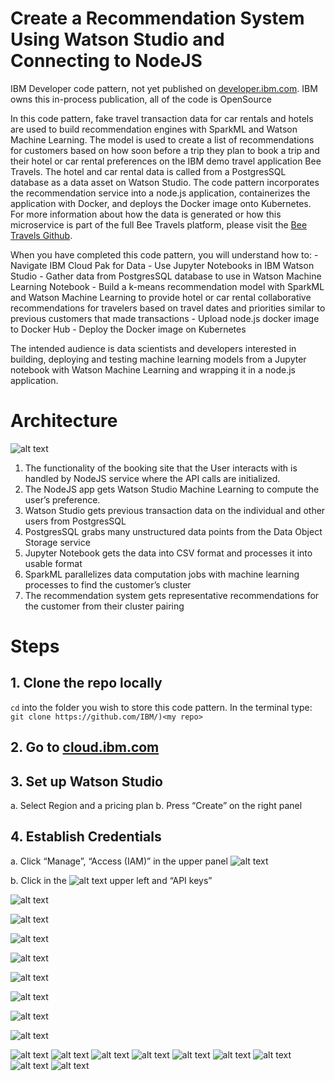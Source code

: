 # Create a Recommendation System Using Watson Studio and Connecting to NodeJS 
IBM Developer code pattern, not yet published on [developer.ibm.com](https://developer.ibm.com/). IBM owns this in-process publication, all of the code is OpenSource

In this code pattern, fake travel transaction data for car rentals and hotels are used to build recommendation engines with SparkML and Watson Machine Learning. The model is used to create a list of recommendations for customers based on how soon before a trip they plan to book a trip and their hotel or car rental preferences on the IBM demo travel application Bee Travels. The hotel and car rental data is called from a PostgresSQL database as a data asset on Watson Studio. The code pattern incorporates the recommendation service into a node.js application, containerizes the application with Docker, and deploys the Docker image onto Kubernetes. For more information about how the data is generated or how this microservice is part of the full Bee Travels platform, please visit the [Bee Travels Github](https://github.com/bee-travels/). 

When you have completed this code pattern, you will understand how to:
    - Navigate IBM Cloud Pak for Data
    - Use Jupyter Notebooks in IBM Watson Studio
    - Gather data from PostgresSQL database to use in Watson Machine Learning Notebook
    - Build a k-means recommendation model with SparkML and Watson Machine Learning to provide hotel or car rental collaborative recommendations for travelers based on travel dates and priorities similar to previous customers that made transactions
    - Upload node.js docker image to Docker Hub
    - Deploy the Docker image on Kubernetes
    
The intended audience is data scientists and developers interested in building, deploying and testing machine learning models from a Jupyter notebook with Watson Machine Learning and wrapping it in a node.js application.

# Architecture
![alt text](https://github.com/mhrosen/recommendation-code-pattern/blob/master/Images-for-ReadMe/Image1.jpeg)

1. The functionality of the booking site that the User interacts with is handled by NodeJS service where the API calls are initialized.
2. The NodeJS app gets Watson Studio Machine Learning to compute the user’s preference.
3. Watson Studio gets previous transaction data on the individual and other users from PostgresSQL
4. PostgresSQL grabs many unstructured data points from the Data Object Storage service
5. Jupyter Notebook gets the data into CSV format and processes it into usable format
6. SparkML parallelizes data computation jobs with machine learning processes to find the customer’s cluster
7. The recommendation system gets representative recommendations for the customer from their cluster pairing

# Steps
 ## 1. Clone the repo locally
`cd` into the folder you wish to store this code pattern. In the terminal type:
    ```git clone https://github.com/IBM/)<my repo> ```
 ## 2. Go to [cloud.ibm.com](cloud.ibm.com)
 ## 3. Set up Watson Studio 
   a. Select Region and a pricing plan
   b. Press “Create” on the right panel
 ## 4. Establish Credentials
   a. Click “Manage”, “Access (IAM)” in the upper panel
   ![alt text](https://github.com/mhrosen/recommendation-code-pattern/blob/master/Images-for-ReadMe/Image2.jpeg)

   b. Click in the ![alt text](https://github.com/mhrosen/recommendation-code-pattern/blob/master/Images-for-ReadMe/Image%208-2-20%20at%2011.05%20PM.jpeg) upper left and “API keys”
   
   
   
   
   
![alt text](https://github.com/mhrosen/recommendation-code-pattern/blob/master/Images-for-ReadMe/Image4.jpeg)

![alt text](https://github.com/mhrosen/recommendation-code-pattern/blob/master/Images-for-ReadMe/Image5.jpeg)

![alt text](https://github.com/mhrosen/recommendation-code-pattern/blob/master/Images-for-ReadMe/Image6.jpeg)

![alt text](https://github.com/mhrosen/recommendation-code-pattern/blob/master/Images-for-ReadMe/Image7.jpeg)

![alt text](https://github.com/mhrosen/recommendation-code-pattern/blob/master/Images-for-ReadMe/Image8.jpeg)

![alt text](https://github.com/mhrosen/recommendation-code-pattern/blob/master/Images-for-ReadMe/Image9.jpeg)

![alt text](https://github.com/mhrosen/recommendation-code-pattern/blob/master/Images-for-ReadMe/Image10.jpeg)

![alt text](https://github.com/mhrosen/recommendation-code-pattern/blob/master/Images-for-ReadMe/Image11.jpeg)

![alt text](https://github.com/mhrosen/recommendation-code-pattern/blob/master/Images-for-ReadMe/Image12.jpeg)
![alt text](https://github.com/mhrosen/recommendation-code-pattern/blob/master/Images-for-ReadMe/Image13.jpeg)
![alt text](https://github.com/mhrosen/recommendation-code-pattern/blob/master/Images-for-ReadMe/Image14.jpeg)
![alt text](https://github.com/mhrosen/recommendation-code-pattern/blob/master/Images-for-ReadMe/Image15.jpeg)
![alt text](https://github.com/mhrosen/recommendation-code-pattern/blob/master/Images-for-ReadMe/Image16.jpeg)
![alt text](https://github.com/mhrosen/recommendation-code-pattern/blob/master/Images-for-ReadMe/Image17.jpeg)
![alt text](https://github.com/mhrosen/recommendation-code-pattern/blob/master/Images-for-ReadMe/Image18.jpeg)
![alt text](https://github.com/mhrosen/recommendation-code-pattern/blob/master/Images-for-ReadMe/Image19.jpeg)
![alt text](https://github.com/mhrosen/recommendation-code-pattern/blob/master/Images-for-ReadMe/Image20.jpeg)

